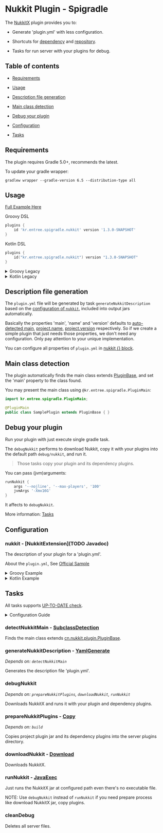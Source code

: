 # Nukkit Plugin - Spigradle

[comment]: <> (!! Do not edit this file but 'docs/templates' or 'docs/root-templates', See [CONTRIBUTING.md] !!)

The [NukkitX](https://github.com/NukkitX/Nukkit#introduction) plugin provides you to:

- Generate 'plugin.yml' with less configuration.

- Shortcuts for [dependency](../README.md#dependencies) and [repository](../README.md#repositories).

- Tasks for run server with your plugins for debug.

## Table of contents

[comment]: <> (!! Do not edit this file but 'docs/templates' or 'docs/root-templates', See [CONTRIBUTING.md] !!)

- [Requirements](#requirements)

- [Usage](#usage)

- [Description file generation](#description-file-generation)

- [Main class detection](#main-class-detection)

- [Debug your plugin](#debug-your-plugin)

- [Configuration](#configuration)

- [Tasks](#tasks)

## Requirements

[comment]: <> (!! Do not edit this file but 'docs/templates' or 'docs/root-templates', See [CONTRIBUTING.md] !!)

The plugin requires Gradle 5.0+, recommends the latest.

To update your gradle wrapper:

```
gradlew wrapper --gradle-version 6.5 --distribution-type all
```

## Usage

[comment]: <> (!! Do not edit this file but 'docs/templates' or 'docs/root-templates', See [CONTRIBUTING.md] !!)

[Full Example Here](https://github.com/EntryPointKR/SpigradleSample/tree/master/nukkit)

Groovy DSL

```groovy
plugins {
    id 'kr.entree.spigradle.nukkit' version '1.3.0-SNAPSHOT'
}
```
Kotlin DSL

```kotlin
plugins {
    id("kr.entree.spigradle.nukkit") version "1.3.0-SNAPSHOT"
}
```

<details>
<summary>Groovy Legacy</summary>

```groovy
buildscript {
    repositories {
        jcenter()
    }
    dependencies {
        classpath 'kr.entree:spigradle:1.3.0-SNAPSHOT'
    }
}

apply plugin: 'kr.entree.spigradle.nukkit'
```

</details>

<details>
<summary>Kotlin Legacy</summary>

```groovy
buildscript {
    repositories {
        jcenter()
    }
    dependencies {
        classpath("kr.entree:spigradle:1.3.0-SNAPSHOT")
    }
}

apply(plugin = "kr.entree.spigradle.nukkit")
```

</details>

## Description file generation

[comment]: <> (!! Do not edit this file but 'docs/templates' or 'docs/root-templates', See [CONTRIBUTING.md] !!)

The `plugin.yml` file will be generated by task `generateNukkitDescription` based on the [configuration of `nukkit`](#configuration), included into output jars automatically.

Basically the properties 'main', 'name' and 'version' defaults to [auto-detected main](#main-class-detection), [project.name](https://docs.gradle.org/current/javadoc/org/gradle/api/Project.html#getName--), [project.version](https://docs.gradle.org/current/javadoc/org/gradle/api/Project.html#getName--) respectively.  So if we create a simple plugin that just needs those properties, we don't need any configuration. Only pay attention to your unique implementation.

You can configure all properties of `plugin.yml` in [nukkit {} block](#configuration).

## Main class detection

[comment]: <> (!! Do not edit this file but 'docs/templates' or 'docs/root-templates', See [CONTRIBUTING.md] !!)

The plugin automatically finds the main class extends [PluginBase](https://ci.nukkitx.com/job/NukkitX/job/Nukkit/job/master/javadoc/index.html?overview-summary.html), and set the 'main' property to the class found.  

You may present the main class using `@kr.entree.spigradle.PluginMain`:

```java
import kr.entree.spigradle.PluginMain;

@PluginMain
public class SamplePlugin extends PluginBase { }
```  

## Debug your plugin

[comment]: <> (!! Do not edit this file but 'docs/templates' or 'docs/root-templates', See [CONTRIBUTING.md] !!)

Run your plugin with just execute single gradle task.

The `debugNukkit` performs to download Nukkit, copy it with your plugins into the default path `debug/nukkit`, and run it.

> Those tasks copy your plugin and its dependency plugins.

You can pass (jvm)arguments:

```groovy
runNukkit {
    args '--nojline', '--max-players', '100'
    jvmArgs '-Xmx16G'
}
```

It affects to `debugNukkit`.

More information: [Tasks](#tasks)

## Configuration

[comment]: <> (!! Do not edit this file but 'docs/templates' or 'docs/root-templates', See [CONTRIBUTING.md] !!)

### nukkit - [NukkitExtension](TODO Javadoc)

[comment]: <> (!! Do not edit this file but 'docs/templates' or 'docs/root-templates', See [CONTRIBUTING.md] !!)

The description of your plugin for a 'plugin.yml'.

About the `plugin.yml`, See [Official Sample](https://github.com/NukkitX/ExamplePlugin/blob/master/src/main/resources/plugin.yml#L1)

<details>
<summary>Groovy Example</summary>

```groovy
nukkit {
    authors 'Me'
    depends 'ProtocolLib', 'Vault'
    api '1.0.5'
    load STARTUP
    commands {
        give {
            aliases 'giv', 'i'
            description 'Give command.'
            permission 'test.foo'
            permissionMessage 'You do not have the permission!'
            usage '/<command> [item] [amount]'
        }
    }
    permissions {
        'test.foo' {
            description 'Allows foo command'
            defaults 'true'
        }
        'test.*' {
            description 'Wildcard permission'
            defaults 'op'
            children = ['test.foo': true]
        }
    }
}
```

</details>

<details>
<summary>Kotlin Example</summary>

```kotlin
nukkit {
    authors = listOf("Me")
    depends = listOf("SomePlugin")
    api = listOf("1.0.5")
    load = Load.STARTUP
    commands {
        create("give") {
            aliases = listOf("i")
            description = "Give command."
            permission = "test.foo"
            permissionMessage = "You do not have the permission!"
            usage = "/<command> [item] [amount]"
        }
    }
    permissions {
        create("test.foo") {
            description = "Allows foo command"
            defaults = "true"
        }
        create("test.*") {
            description = "Wildcard permission"
            defaults = "op"
            children = mapOf("test.foo" to true)
        }
    }
}
```

Without [type-safe accessors](https://docs.gradle.org/current/userguide/kotlin_dsl.html#sec:kotlin_using_standard_api):

```kotlin
configure<NukkitExtension> {
    description = "A NukkitX plugin."
    // ...
}
```

</details>

## Tasks

[comment]: <> (!! Do not edit this file but 'docs/templates' or 'docs/root-templates', See [CONTRIBUTING.md] !!)

All tasks supports [UP-TO-DATE check](https://docs.gradle.org/current/userguide/more_about_tasks.html#sec:up_to_date_checks).

<details>
<summary>Configuration Guide</summary>

Groovy:

```groovy
runNukkit {
    jvmArgs('-Xmx8G')
}
```

Kotlin with type-safe accessors:

```kotlin
tasks {
    runNukkit {
        jvmArgs("-Xmx8G")
    }
}
```

Kotlin without [type-safe accessors](https://docs.gradle.org/current/userguide/kotlin_dsl.html#sec:kotlin_using_standard_api):

```kotlin
tasks {
    named<JavaExec>("runNukkit") {
        jvmArgs("-Xmx8G")
    }
}
```

Kotlin with property delegation

```kotlin
tasks {
    val runNukkit by existing(JavaExec::clas) {
        jvmArgs("-Xmx8G")
    }
    // Do something with 'runNukkit'
}
```

</details>

### detectNukkitMain - [SubclassDetection](TODO)

[comment]: <> (!! Do not edit this file but 'docs/templates' or 'docs/root-templates', See [CONTRIBUTING.md] !!)

Finds the main class extends [cn.nukkit.plugin.PluginBase](https://ci.nukkitx.com/job/NukkitX/job/Nukkit/job/master/javadoc/index.html?overview-summary.html).

### generateNukkitDescription - [YamlGenerate](TODO)

[comment]: <> (!! Do not edit this file but 'docs/templates' or 'docs/root-templates', See [CONTRIBUTING.md] !!)

*Depends on: `detectNukkitMain`*

Generates the description file 'plugin.yml'.

### debugNukkit

[comment]: <> (!! Do not edit this file but 'docs/templates' or 'docs/root-templates', See [CONTRIBUTING.md] !!)

*Depends on: `prepareNukkitPlugins`, `downloadNukkit`, `runNukkit`*

Downloads NukkitX and runs it with your plugin and dependency plugins.

### prepareNukkitPlugins - [Copy](https://docs.gradle.org/current/dsl/org.gradle.api.tasks.Copy.html)

[comment]: <> (!! Do not edit this file but 'docs/templates' or 'docs/root-templates', See [CONTRIBUTING.md] !!)

*Depends on: `build`*

Copies project plugin jar and its dependency plugins into the server plugins directory.

### downloadNukkit - [Download](TODO)

[comment]: <> (!! Do not edit this file but 'docs/templates' or 'docs/root-templates', See [CONTRIBUTING.md] !!)

Downloads NukkitX.

### runNukkit - [JavaExec](https://docs.gradle.org/current/dsl/org.gradle.api.tasks.JavaExec.html)

[comment]: <> (!! Do not edit this file but 'docs/templates' or 'docs/root-templates', See [CONTRIBUTING.md] !!)

Just runs the NukkitX jar at configured path even there's no executable file.

NOTE: Use `debugNukkit` instead of `runNukkit` if you need prepare process like download NukkitX jar, copy plugins.

### cleanDebug

[comment]: <> (!! Do not edit this file but 'docs/templates' or 'docs/root-templates', See [CONTRIBUTING.md] !!)

Deletes all server files.